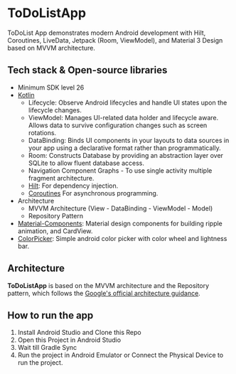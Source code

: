 <h1>ToDoListApp</h1>

<p >  
ToDoList App demonstrates modern Android development with Hilt, Coroutines, LiveData, Jetpack (Room, ViewModel), and Material 3 Design based on MVVM architecture. 
</p>

## Tech stack & Open-source libraries
- Minimum SDK level 26
- [Kotlin](https://kotlinlang.org/)
  - Lifecycle: Observe Android lifecycles and handle UI states upon the lifecycle changes.
  - ViewModel: Manages UI-related data holder and lifecycle aware. Allows data to survive configuration changes such as screen rotations.
  - DataBinding: Binds UI components in your layouts to data sources in your app using a declarative format rather than programmatically.
  - Room: Constructs Database by providing an abstraction layer over SQLite to allow fluent database access.
  - Navigation Component Graphs - To use single activity multiple fragment architecture.
  - [Hilt](https://dagger.dev/hilt/): For dependency injection.
  - [Coroutines](https://github.com/Kotlin/kotlinx.coroutines) For asynchronous programming.
- Architecture
  - MVVM Architecture (View - DataBinding - ViewModel - Model)
  - Repository Pattern
- [Material-Components](https://github.com/material-components/material-components-android): Material design components for building ripple animation, and CardView.
- [ColorPicker](https://github.com/QuadFlask/colorpicker): Simple android color picker with color wheel and lightness bar.

## Architecture
**ToDoListApp** is based on the MVVM architecture and the Repository pattern, which follows the [Google's official architecture guidance](https://developer.android.com/topic/architecture).

## How to run the app 

1. Install Android Studio and Clone this Repo
2. Open this Project in Android Studio
3. Wait till Gradle Sync
4. Run the project in Android Emulator or Connect the Physical Device to run the project.
